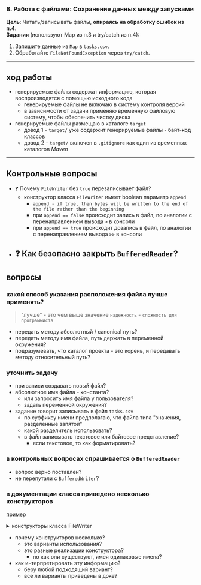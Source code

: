 ### 8. Работа с файлами: Сохранение данных между запусками
**Цель**: Читать/записывать файлы, **опираясь на обработку ошибок из п.4**.  
**Задания** (используют Map из п.3 и try/catch из п.4):
1. Запишите данные из `Map` в `tasks.csv`.
2. Обработайте `FileNotFoundException` через `try/catch`.

---

## ход работы
- генерируемые файлы содержат информацию, которая воспроизводятся с помощью исходного кода
  - генерируемые файлы не включаю в систему контроля версий
  - в зависимости от задачи применяю временную файловую систему, чтобы обеспечить чистку диска
- генерируемые файлы размещаю в каталоге `target`
  - довод 1 - `target/` уже содержит генерируемые файлы - байт-код классов
  - довод 2 - `target/` включен в `.gitignore` как один из временных каталогов _Maven_

---

## Контрольные вопросы
- ❓ Почему `FileWriter` без `true` перезаписывает файл?
  - конструктор класса `FileWriter` имеет boolean параметр `append`
    - `append - if true, then bytes will be written to the end of the file rather than the beginning`
    - при `append == false` происходит запись в файл, по аналогии с перенаправлением вывода `>` в консоли
    - при `append == true` происходит дозапись в файл, по аналогии с перенаправлением вывода `>>` в консоли
- ❓ Как безопасно закрыть `BufferedReader`?  
  - 

## вопросы

### какой способ указания расположения файла лучше применять?
> "лучше" - это чем выше значение `надежность` - `сложность для программиста`
- передать методу абсолютный / canonical путь?
- передать методу имя файла, путь держать в переменной окружения?
- подразумевать, что каталог проекта - это корень, и передавать методу относительный путь?

### уточнить задачу
- при записи создавать новый файл?
- абсолютное имя файла - константа?
  - или запросить имя файла у пользователя?
  - задать переменной окружения?
- задание говорит записывать в файл `tasks.csv`
  - по суффиксу имени предполагаю, что файла типа "значения, разделенные запятой"
  - какой разделитель использовать?
  - в файл записывать текстовое или байтовое представление?
    - если текстовое, то как форматировать?


### в контрольных вопросах спрашивается о `BufferedReader`
  - вопрос верно поставлен?
  - не перепутали с `BufferedWriter`?


### в документации класса приведено несколько конструкторов
[пример](https://docs.oracle.com/javase/8/docs/api/java/io/FileWriter.html)

<details>
  <summary>конструкторы класса FileWriter</summary>

```text
Constructor Summary
Constructors Constructor 	Description
FileWriter(File file) 	
Constructs a FileWriter object given a File object.
FileWriter(File file, boolean append) 	
Constructs a FileWriter object given a File object.
FileWriter(FileDescriptor fd) 	
Constructs a FileWriter object associated with a file descriptor.
FileWriter(String fileName) 	
Constructs a FileWriter object given a file name.
FileWriter(String fileName, boolean append) 	
Constructs a FileWriter object given a file name with a boolean indicating whether or not to append the data written.
```

</details>

- почему конструкторов несколько?
  - это варианты использования?
  - это разные реализации конструктора?
    - но как они существуют, имея одинаковые имена?
- как интерпретировать эту информацию?
    - беру любой подходящий вариант?
    - все ли варианты приведены в доке?
